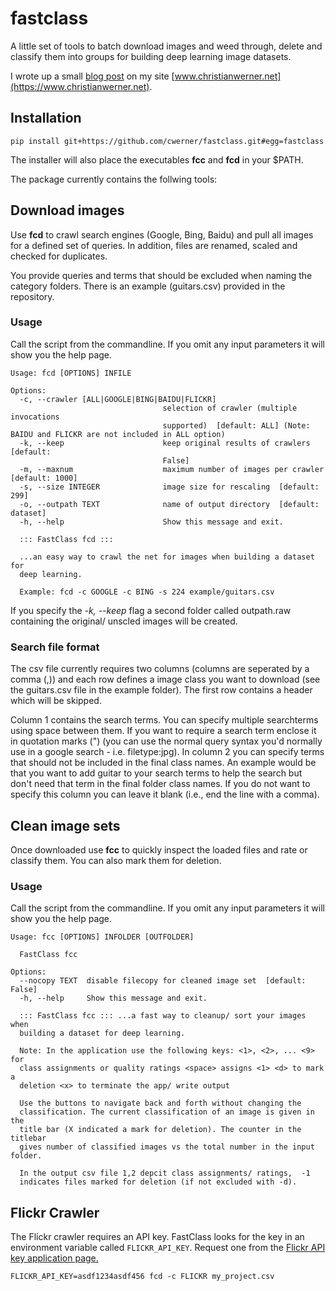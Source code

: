 # fastclass

A little set of tools to batch download images and weed through, delete and
classify them into groups for building deep learning image datasets.

I wrote up a small [blog post](https://www.christianwerner.net/tech/Build-your-image-dataset-faster/) on my site [www.christianwerner.net](https://www.christianwerner.net).

## Installation

`pip install git+https://github.com/cwerner/fastclass.git#egg=fastclass`

The installer will also place the executables **fcc** and **fcd** in your \$PATH.

The package currently contains the follwing tools:

## Download images

Use **fcd** to crawl search engines (Google, Bing, Baidu) and pull all images for
a defined set of queries. In addition, files are renamed, scaled and checked
for duplicates.

You provide queries and terms that should be excluded when naming the category folders. There
is an example (guitars.csv) provided in the repository.

### Usage

Call the script from the commandline. If you omit any input parameters it
will show you the help page.

```
Usage: fcd [OPTIONS] INFILE

Options:
  -c, --crawler [ALL|GOOGLE|BING|BAIDU|FLICKR]
                                  selection of crawler (multiple invocations
                                  supported)  [default: ALL] (Note: BAIDU and FLICKR are not included in ALL option)
  -k, --keep                      keep original results of crawlers  [default:
                                  False]
  -m, --maxnum                    maximum number of images per crawler [default: 1000]
  -s, --size INTEGER              image size for rescaling  [default: 299]
  -o, --outpath TEXT              name of output directory  [default: dataset]
  -h, --help                      Show this message and exit.

  ::: FastClass fcd :::

  ...an easy way to crawl the net for images when building a dataset for
  deep learning.

  Example: fcd -c GOOGLE -c BING -s 224 example/guitars.csv
```

If you specify the _-k, --keep_ flag a second folder called outpath.raw containing the original/ unscled images will be created.

### Search file format

The csv file currently requires two columns (columns are seperated by a comma (,)) and each row defines a image class you want to download (see the guitars.csv file in the example folder). The first row contains a header which will be skipped.

Column 1 contains the search terms. You can specify multiple searchterms using space between them. If you want to require a search term enclose it in quotation marks (") (you can use the normal query syntax you'd normally use in a google search - i.e. filetype:jpg). In column 2 you can specify terms that should not be included in the final class names. An example would be that you want to add guitar to your search terms to help the search but don't need that term in the final folder class names. If you do not want to specify this column you can leave it blank (i.e., end the line with a comma).

## Clean image sets

Once downloaded use **fcc** to quickly inspect the loaded files and rate or
classify them. You can also mark them for deletion.

### Usage

Call the script from the commandline. If you omit any input parameters it
will show you the help page.

```
Usage: fcc [OPTIONS] INFOLDER [OUTFOLDER]

  FastClass fcc

Options:
  --nocopy TEXT  disable filecopy for cleaned image set  [default: False]
  -h, --help     Show this message and exit.

  ::: FastClass fcc ::: ...a fast way to cleanup/ sort your images when
  building a dataset for deep learning.

  Note: In the application use the following keys: <1>, <2>, ... <9> for
  class assignments or quality ratings <space> assigns <1> <d> to mark a
  deletion <x> to terminate the app/ write output

  Use the buttons to navigate back and forth without changing the
  classification. The current classification of an image is given in the
  title bar (X indicated a mark for deletion). The counter in the titlebar
  gives number of classified images vs the total number in the input folder.

  In the output csv file 1,2 depcit class assignments/ ratings,  -1
  indicates files marked for deletion (if not excluded with -d).
```

## Flickr Crawler

The Flickr crawler requires an API key. FastClass looks for the key in an environment variable called `FLICKR_API_KEY`. Request one from the [Flickr API key application page.](https://www.flickr.com/services/apps/create/apply/)

`FLICKR_API_KEY=asdf1234asdf456 fcd -c FLICKR my_project.csv`
